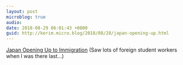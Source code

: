 ```yaml
---
layout: post
microblog: true
audio: 
date: 2018-08-29 06:01:43 +0800
guid: http://kerim.micro.blog/2018/08/28/japan-opening-up.html
---
```

 [Japan Opening Up to Immigration](https://www.nippon.com/en/currents/d00427/) (Saw lots of foreign student workers when I was there last…)
